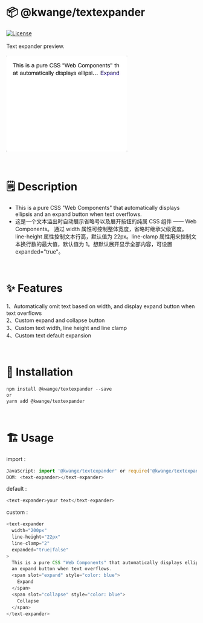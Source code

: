 # 📦 @kwange/textexpander

[![License](https://img.shields.io/npm/l/oclif.svg)](https://github.com/oclif/oclif/blob/main/package.json)
<br><br>
Text expander preview.
<br>
<br>
![avatar](https://github.com/skayi/textexpander/blob/main/textexpander.gif)

<br />

# 🗒 Description

- This is a pure CSS "Web Components" that automatically displays ellipsis and an expand button when text overflows.
- 这是一个文本溢出时自动展示省略号以及展开按钮的纯属 CSS 组件 —— Web Components。 通过 width 属性可控制整体宽度，省略时继承父级宽度。line-height 属性控制文本行高，默认值为 22px。line-clamp 属性用来控制文本换行数的最大值，默认值为 1。想默认展开显示全部内容，可设置 expanded="true"。

<br />

# ✨ Features

1、Automatically omit text based on width, and display expand button when text overflows<br />
2、Custom expand and collapse button<br />
3、Custom text width, line height and line clamp<br />
4、Custom text default expansion<br />

<br />

# 🔨 Installation

```
npm install @kwange/textexpander --save
or
yarn add @kwange/textexpander
```

<br/>

# 🏗 Usage

import :

```javascript
JavaScript: import '@kwange/textexpander' or require('@kwange/textexpander')
DOM: <text-expander></text-expander>
```

default :

```javascript
<text-expander>your text</text-expander>
```

custom :

```javascript
<text-expander
  width="200px"
  line-height="22px"
  line-clamp="2"
  expanded="true|false"
>
  This is a pure CSS "Web Components" that automatically displays ellipsis and
  an expand button when text overflows.
  <span slot="expand" style="color: blue">
    Expand
  </span>
  <span slot="collapse" style="color: blue">
    Collapse
  </span>
</text-expander>
```
